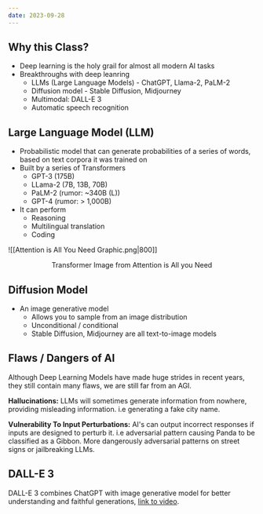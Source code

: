 ```yaml
---
date: 2023-09-28
---
```

## Why this Class?

- Deep learning is the holy grail for almost all modern AI tasks
- Breakthroughs with deep leanring
	- LLMs (Large Language Models) - ChatGPT, Llama-2, PaLM-2
	- Diffusion model - Stable Diffusion, Midjourney
	- Multimodal: DALL-E 3
	- Automatic speech recognition

## Large Language Model (LLM)

- Probabilistic model that can generate probabilities of a series of words, based on text corpora it was trained on
- Built by a series of Transformers
	- GPT-3 (175B)
	- LLama-2 (7B, 13B, 70B)
	- PaLM-2 (rumor: ~340B (L))
	- GPT-4 (rumor: > 1,000B)
- It can perform
	- Reasoning
	- Multilingual translation
	- Coding

![[Attention is All You Need Graphic.png|800]]
<center>Transformer Image from Attention is All you Need</center>

## Diffusion Model

- An image generative model
	- Allows you to sample from an image distribution
	- Unconditional / conditional
	- Stable Diffusion, Midjourney are all text-to-image models

## Flaws / Dangers of AI

Although Deep Learning Models have made huge strides in recent years, they still contain many flaws, we are still far from an AGI.

**Hallucinations:** LLMs will sometimes generate information from nowhere, providing misleading information. i.e generating a fake city name.

**Vulnerability To Input Perturbations:** AI's can output incorrect responses if inputs are designed to perturb it. i.e adversarial pattern causing Panda to be classified as a Gibbon. More dangerously adversarial patterns on street signs or jailbreaking LLMs.

## DALL-E 3

DALL-E 3 combines ChatGPT with image generative model for better understanding and faithful generations, [link to video](https://www.youtube.com/watch?v=sqQrN0iZBs0).
